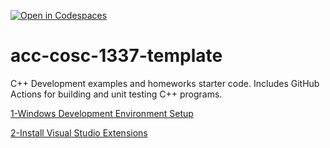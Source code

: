 [![Open in Codespaces](https://classroom.github.com/assets/launch-codespace-2972f46106e565e64193e422d61a12cf1da4916b45550586e14ef0a7c637dd04.svg)](https://classroom.github.com/open-in-codespaces?assignment_repo_id=18012072)
# acc-cosc-1337-template
C++ Development examples and homeworks starter code.  Includes GitHub Actions for building and unit testing C++ programs.

[1-Windows Development Environment Setup](windows.md)

[2-Install Visual Studio Extensions](vs-code-ext.md)
